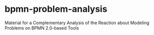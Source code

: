 # bpmn-problem-analysis

Material for a Complementary Analysis of the Reaction about Modeling Problems on BPMN 2.0-based Tools
